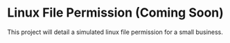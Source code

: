 # Linux File Permission (Coming Soon)

This project will detail a simulated linux file permission for a small business.
